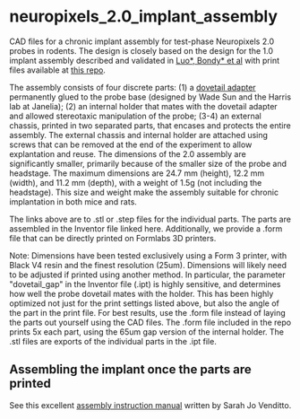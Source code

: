 # neuropixels_2.0_implant_assembly

CAD files for a chronic implant assembly for test-phase Neuropixels 2.0 probes in rodents. The design is closely based on the design for the 1.0 implant assembly described and validated in [Luo*, Bondy* et al](https://elifesciences.org/articles/59716) 
with print files available at [this repo](https://github.com/Brody-Lab/chronic_neuropixels).

The assembly consists of four discrete parts: (1) a [dovetail adapter](https://www.janelia.org/open-science/neuropixels-probe-mounts-10-prototype-10-production-and-20-production-versions) permanently glued to the probe base (designed by Wade Sun and the Harris lab at Janelia); (2) an internal holder that mates with the dovetail adapter and allowed stereotaxic manipulation of the probe; (3-4) an external chassis, printed in two separated parts, that encases and protects the entire assembly. The external chassis and internal holder are attached using screws that can be removed at the end of the experiment to allow explantation and reuse. The dimensions of the 2.0 assembly are significantly smaller, primarily because of the smaller size of the probe and headstage. The maximum dimensions are 24.7 mm (height), 12.2 mm (width), and 11.2 mm (depth), with a weight of 1.5g (not including the headstage). This size and weight make the assembly suitable for chronic implantation in both mice and rats. 

The links above are to .stl or .step files for the individual parts. The parts are assembled in the Inventor file linked here. Additionally, we provide a .form file that can be directly printed on Formlabs 3D printers.

Note: Dimensions have been tested exclusively using a Form 3 printer, with Black V4 resin and the finest resolution (25um). 
Dimensions will likely need to be adjusted if printed using another method. 
In particular, the parameter "dovetail_gap" in the Inventor file (.ipt) is highly sensitive, and determines how well the probe dovetail mates with the holder. 
This has been highly optimized not just for the print settings listed above, but also the angle of the part in the print file. 
For best results, use the .form file instead of laying the parts out yourself using the CAD files.
The .form file included in the repo prints 5x each part, using the 65um gap version of the internal holder.
The .stl files are exports of the individual parts in the .ipt file.

## Assembling the implant once the parts are printed
See this excellent [assembly instruction manual](https://docs.google.com/document/d/1IJHo09xTRHtCSInflJ-By5AF2hARtQX3Hh1mwAKbEYk/edit?usp=sharing) written by Sarah Jo Venditto.
